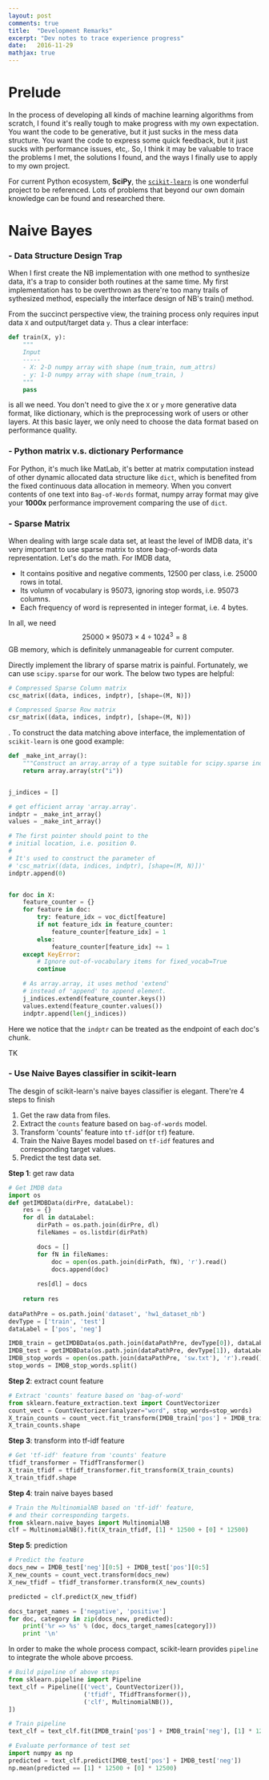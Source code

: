 ```yaml
---
layout: post
comments: true
title:  "Development Remarks"
excerpt: "Dev notes to trace experience progress"
date:   2016-11-29
mathjax: true
---
```


# Prelude

In the process of developing all kinds of machine learning algorithms from scratch, I found it's really tough to make progress with my own expectation. You want the code to be generative, but it just sucks in the mess data structure. You want the code to express some quick feedback, but it just sucks with performance issues, etc,. So, I think it may be valuable to trace the problems I met, the solutions I found, and the ways I finally use to apply to my own project.

For current Python ecosystem, **SciPy**, the [`scikit-learn`](http://scikit-learn.org/stable/) is one wonderful project to be referenced. Lots of problems that beyond our own domain knowledge can be found and researched there.

# Naive Bayes

### - Data Structure Design Trap

When I first create the NB implementation with one method to synthesize data, it's a trap to consider both routines at the same time. My first implementation has to be overthrown as there're too many trails of sythesized method, especially the interface design of NB's train() method.

From the succinct perspective view, the training process only requires input data `X` and output/target data `y`. Thus a clear interface:

```python
def train(X, y):
    """
    Input
    -----
    - X: 2-D numpy array with shape (num_train, num_attrs)
    - y: 1-D numpy array with shape (num_train, )
    """
    pass
```

is all we need. You don't need to give the `X` or `y` more generative data format, like dictionary, which is the preprocessing work of users or other layers. At this basic layer, we only need to choose the data format based on performance quality.

### - Python matrix v.s. dictionary Performance

For Python, it's much like MatLab, it's better at matrix computation instead of other dynamic allocated data structure like `dict`, which is benefited from the fixed continuous data allocation in memeory. When you convert contents of one text into `Bag-of-Words` format, numpy array format may give your **1000x** performance improvement comparing the use of `dict`.

### - Sparse Matrix

When dealing with large scale data set, at least the level of IMDB data, it's very important to use sparse matrix to store bag-of-words data representation. Let's do the math. For IMDB data,

- It contains positive and negative comments, 12500 per class, i.e. 25000 rows in total.
 - Its volumn of vocabulary is 95073, ignoring stop words, i.e. 95073 columns.
 - Each frequency of word is represented in integer format, i.e. 4 bytes.

In all, we need $$25000 \times 95073 \times 4 \div 1024^3 = 8$$ GB memory, which is definitely unmanageable for current computer.

Directly implement the library of sparse matrix is painful. Fortunately, we can use `scipy.sparse` for our work. The below two types are helpful:

```python
# Compressed Sparse Column matrix
csc_matrix((data, indices, indptr), [shape=(M, N)])

# Compressed Sparse Row matrix
csr_matrix((data, indices, indptr), [shape=(M, N)])
```

. To construct the data matching above interface, the implementation of `scikit-learn` is one good example:

```python
def _make_int_array():
    """Construct an array.array of a type suitable for scipy.sparse indices."""
    return array.array(str("i"))


j_indices = []

# get efficient array 'array.array'.
indptr = _make_int_array()
values = _make_int_array()

# The first pointer should point to the 
# initial location, i.e. position 0.
#
# It's used to construct the parameter of
# 'csc_matrix((data, indices, indptr), [shape=(M, N)])'
indptr.append(0)


for doc in X:
    feature_counter = {}
    for feature in doc:
        try: feature_idx = voc_dict[feature]
	    if not feature_idx in feature_counter:
	        feature_counter[feature_idx] = 1
	    else:
	        feature_counter[feature_idx] += 1
	except KeyError:
	    # Ignore out-of-vocabulary items for fixed_vocab=True
	    continue   

    # As array.array, it uses method 'extend'
    # instead of 'append' to append element.
    j_indices.extend(feature_counter.keys())
    values.extend(feature_counter.values())
    indptr.append(len(j_indices))
```

Here we notice that the `indptr` can be treated as the endpoint of each doc's chunk.

TK

### - Use Naive Bayes classifier in scikit-learn

The desgin of scikit-learn's naive bayes classifier is elegant. There're 4 steps to finish

1. Get the raw data from files.
2. Extract the `counts` feature based on `bag-of-words` model.
3. Transform 'counts' feature into `tf-idf`(or `tf`) feature.
4. Train the Naive Bayes model based on `tf-idf` features and corresponding target values.
5. Predict the test data set.

**Step 1**: get raw data

```python
# Get IMDB data
import os
def getIMDBData(dirPre, dataLabel):
    res = {}
    for dl in dataLabel:
        dirPath = os.path.join(dirPre, dl)
        fileNames = os.listdir(dirPath)

        docs = []
        for fN in fileNames:
            doc = open(os.path.join(dirPath, fN), 'r').read()
            docs.append(doc)
            
        res[dl] = docs
        
    return res
    
dataPathPre = os.path.join('dataset', 'hw1_dataset_nb')
devType = ['train', 'test']
dataLabel = ['pos', 'neg']

IMDB_train = getIMDBData(os.path.join(dataPathPre, devType[0]), dataLabel)
IMDB_test = getIMDBData(os.path.join(dataPathPre, devType[1]), dataLabel)
IMDB_stop_words = open(os.path.join(dataPathPre, 'sw.txt'), 'r').read()
stop_words = IMDB_stop_words.split()
```

**Step 2**: extract count feature

```python
# Extract 'counts' feature based on 'bag-of-word'
from sklearn.feature_extraction.text import CountVectorizer
count_vect = CountVectorizer(analyzer="word", stop_words=stop_words)
X_train_counts = count_vect.fit_transform(IMDB_train['pos'] + IMDB_train['neg'])
X_train_counts.shape
```

**Step 3**: transform into tf-idf feature

```python
# Get 'tf-idf' feature from 'counts' feature
tfidf_transformer = TfidfTransformer()
X_train_tfidf = tfidf_transformer.fit_transform(X_train_counts)
X_train_tfidf.shape
```

**Step 4**: train naive bayes based

```python
# Train the MultinomialNB based on 'tf-idf' feature,
# and their corresponding targets.
from sklearn.naive_bayes import MultinomialNB
clf = MultinomialNB().fit(X_train_tfidf, [1] * 12500 + [0] * 12500)
```

**Step 5**: prediction

```python
# Predict the feature
docs_new = IMDB_test['neg'][0:5] + IMDB_test['pos'][0:5]
X_new_counts = count_vect.transform(docs_new)
X_new_tfidf = tfidf_transformer.transform(X_new_counts)

predicted = clf.predict(X_new_tfidf)

docs_target_names = ['negative', 'positive']
for doc, category in zip(docs_new, predicted):
    print('%r => %s' % (doc, docs_target_names[category]))
    print '\n'
```

In order to make the whole process compact, scikit-learn provides `pipeline` to integrate the whole above prcoess.

```python
# Build pipeline of above steps
from sklearn.pipeline import Pipeline
text_clf = Pipeline([('vect', CountVectorizer()),
                     ('tfidf', TfidfTransformer()),
                     ('clf', MultinomialNB()),
])

# Train pipeline
text_clf = text_clf.fit(IMDB_train['pos'] + IMDB_train['neg'], [1] * 12500 + [0] * 12500)

# Evaluate performance of test set
import numpy as np
predicted = text_clf.predict(IMDB_test['pos'] + IMDB_test['neg'])
np.mean(predicted == [1] * 12500 + [0] * 12500) 
```



